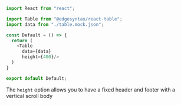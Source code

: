 ```js
import React from "react";

import Table from "@edgesyntax/react-table";
import data from "./table.mock.json";

const Default = () => {
  return (
    <Table
      data={data}
      height={400}/>
  )
}

export default Default;
```

The `height` option allows you to have a fixed header and footer with a vertical scroll body
